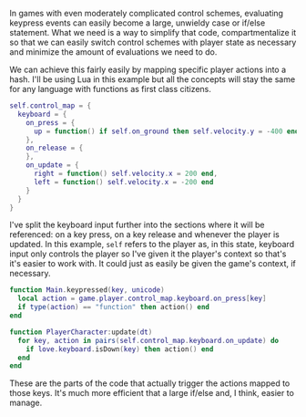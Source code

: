 In games with even moderately complicated control schemes, evaluating keypress events can easily become a large, unwieldy case or if/else statement. What we need is a way to simplify that code, compartmentalize it so that we can easily switch control schemes with player state as necessary and minimize the amount of evaluations we need to do.

We can achieve this fairly easily by mapping specific player actions into a hash. I'll be using Lua in this example but all the concepts will stay the same for any language with functions as first class citizens.

```lua
self.control_map = {
  keyboard = {
    on_press = {
      up = function() if self.on_ground then self.velocity.y = -400 end end
    },
    on_release = {
    },
    on_update = {
      right = function() self.velocity.x = 200 end,
      left = function() self.velocity.x = -200 end
    }
  }
}
```

I've split the keyboard input further into the sections where it will be referenced: on a key press, on a key release and whenever the player is updated. In this example, `self` refers to the player as, in this state, keyboard input only controls the player so I've given it the player's context so that's it's easier to work with. It could just as easily be given the game's context, if necessary.

```lua
function Main.keypressed(key, unicode)
  local action = game.player.control_map.keyboard.on_press[key]
  if type(action) == "function" then action() end
end

function PlayerCharacter:update(dt)
  for key, action in pairs(self.control_map.keyboard.on_update) do
    if love.keyboard.isDown(key) then action() end
  end
end
```

These are the parts of the code that actually trigger the actions mapped to those keys. It's much more efficient that a large if/else and, I think, easier to manage.
